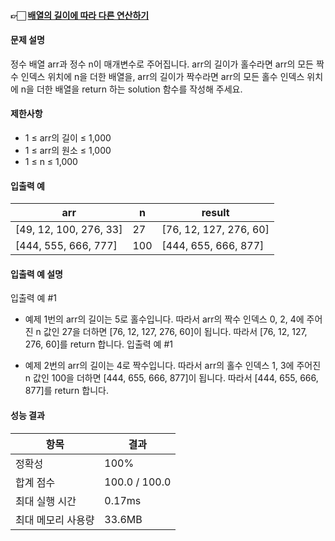#### 👉🏻 [배열의 길이에 따라 다른 연산하기](https://school.programmers.co.kr/learn/courses/30/lessons/181854)

#### 문제 설명

정수 배열 arr과 정수 n이 매개변수로 주어집니다. arr의 길이가 홀수라면 arr의 모든 짝수 인덱스 위치에 n을 더한 배열을, arr의 길이가 짝수라면 arr의 모든 홀수 인덱스 위치에 n을 더한 배열을 return 하는 solution 함수를 작성해 주세요.

#### 제한사항

- 1 ≤ arr의 길이 ≤ 1,000
- 1 ≤ arr의 원소 ≤ 1,000
- 1 ≤ n ≤ 1,000

#### 입출력 예

| arr                    | n   | result                 |
| ---------------------- | --- | ---------------------- |
| [49, 12, 100, 276, 33] | 27  | [76, 12, 127, 276, 60] |
| [444, 555, 666, 777]   | 100 | [444, 655, 666, 877]   |

#### 입출력 예 설명

입출력 예 #1

- 예제 1번의 arr의 길이는 5로 홀수입니다. 따라서 arr의 짝수 인덱스 0, 2, 4에 주어진 n 값인 27을 더하면 [76, 12, 127, 276, 60]이 됩니다. 따라서 [76, 12, 127, 276, 60]를 return 합니다.
  입출력 예 #1

- 예제 2번의 arr의 길이는 4로 짝수입니다. 따라서 arr의 홀수 인덱스 1, 3에 주어진 n 값인 100을 더하면 [444, 655, 666, 877]이 됩니다. 따라서 [444, 655, 666, 877]를 return 합니다.

#### 성능 결과

| 항목               | 결과          |
| ------------------ | ------------- |
| 정확성             | 100%          |
| 합계 점수          | 100.0 / 100.0 |
| 최대 실행 시간     | 0.17ms        |
| 최대 메모리 사용량 | 33.6MB        |
